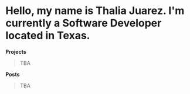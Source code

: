 # Hello, my name is Thalia Juarez. I'm currently a Software Developer located in Texas. 

**Projects**

> TBA

**Posts**

> TBA
